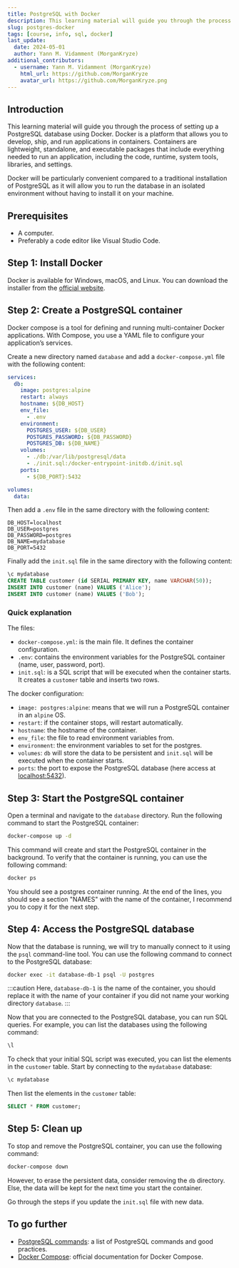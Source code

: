 ```yaml
---
title: PostgreSQL with Docker
description: This learning material will guide you through the process of setting up a PostgreSQL database using Docker.
slug: postgres-docker
tags: [course, info, sql, docker]
last_update:
  date: 2024-05-01
  author: Yann M. Vidamment (MorganKryze)
additional_contributors:
  - username: Yann M. Vidamment (MorganKryze)
    html_url: https://github.com/MorganKryze
    avatar_url: https://github.com/MorganKryze.png
---
```


## Introduction

This learning material will guide you through the process of setting up a PostgreSQL database using Docker. Docker is a platform that allows you to develop, ship, and run applications in containers. Containers are lightweight, standalone, and executable packages that include everything needed to run an application, including the code, runtime, system tools, libraries, and settings.

Docker will be particularly convenient compared to a traditional installation of PostgreSQL as it will allow you to run the database in an isolated environment without having to install it on your machine.

## Prerequisites

- A computer.
- Preferably a code editor like Visual Studio Code.

## Step 1: Install Docker

Docker is available for Windows, macOS, and Linux. You can download the installer from the [official website](https://www.docker.com/products/docker-desktop).

## Step 2: Create a PostgreSQL container

Docker compose is a tool for defining and running multi-container Docker applications. With Compose, you use a YAML file to configure your application’s services.

Create a new directory named `database` and add a `docker-compose.yml` file with the following content:

```yaml
services:
  db:
    image: postgres:alpine
    restart: always
    hostname: ${DB_HOST}
    env_file:
      - .env
    environment:
      POSTGRES_USER: ${DB_USER}
      POSTGRES_PASSWORD: ${DB_PASSWORD}
      POSTGRES_DB: ${DB_NAME}
    volumes:
      - ./db:/var/lib/postgresql/data
      - ./init.sql:/docker-entrypoint-initdb.d/init.sql
    ports:
      - ${DB_PORT}:5432

volumes:
  data:
```

Then add a `.env` file in the same directory with the following content:

```env
DB_HOST=localhost
DB_USER=postgres
DB_PASSWORD=postgres
DB_NAME=mydatabase
DB_PORT=5432
```

Finally add the `init.sql` file in the same directory with the following content:

```sql
\c mydatabase
CREATE TABLE customer (id SERIAL PRIMARY KEY, name VARCHAR(50));
INSERT INTO customer (name) VALUES ('Alice');
INSERT INTO customer (name) VALUES ('Bob');
```

### Quick explanation

The files:

- `docker-compose.yml`: is the main file. It defines the container configuration.
- `.env`: contains the environment variables for the PostgreSQL container (name, user, password, port).
- `init.sql`: is a SQL script that will be executed when the container starts. It creates a `customer` table and inserts two rows.

The docker configuration:

- `image: postgres:alpine`: means that we will run a PostgreSQL container in an `alpine` OS.
- `restart`: if the container stops, will restart automatically.
- `hostname`: the hostname of the container.
- `env_file`: the file to read environment variables from.
- `environment`: the environment variables to set for the postgres.
- `volumes`: `db` will store the data to be persistent and `init.sql` will be executed when the container starts.
- `ports`: the port to expose the PostgreSQL database (here access at [localhost:5432](http://localhost:5432)).

## Step 3: Start the PostgreSQL container

Open a terminal and navigate to the `database` directory. Run the following command to start the PostgreSQL container:

```bash
docker-compose up -d
```

This command will create and start the PostgreSQL container in the background. To verify that the container is running, you can use the following command:

```bash
docker ps
```

You should see a postgres container running. At the end of the lines, you should see a section "NAMES" with the name of the container, I recommend you to copy it for the next step.

## Step 4: Access the PostgreSQL database

Now that the database is running, we will try to manually connect to it using the `psql` command-line tool. You can use the following command to connect to the PostgreSQL database:

```bash
docker exec -it database-db-1 psql -U postgres
```

:::caution
Here, `database-db-1` is the name of the container, you should replace it with the name of your container if you did not name your working directory `database`.
:::

Now that you are connected to the PostgreSQL database, you can run SQL queries. For example, you can list the databases using the following command:

```sql
\l
```

To check that your initial SQL script was executed, you can list the elements in the `customer` table. Start by connecting to the `mydatabase` database:

```sql
\c mydatabase
```

Then list the elements in the `customer` table:

```sql
SELECT * FROM customer;
```

## Step 5: Clean up

To stop and remove the PostgreSQL container, you can use the following command:

```bash
docker-compose down
```

However, to erase the persistent data, consider removing the `db` directory. Else, the data will be kept for the next time you start the container.

Go through the steps if you update the `init.sql` file with new data.

## To go further

- [PostgreSQL commands](https://tomcam.github.io/postgres/): a list of PostgreSQL commands and good practices.
- [Docker Compose](https://docs.docker.com/compose/): official documentation for Docker Compose.
